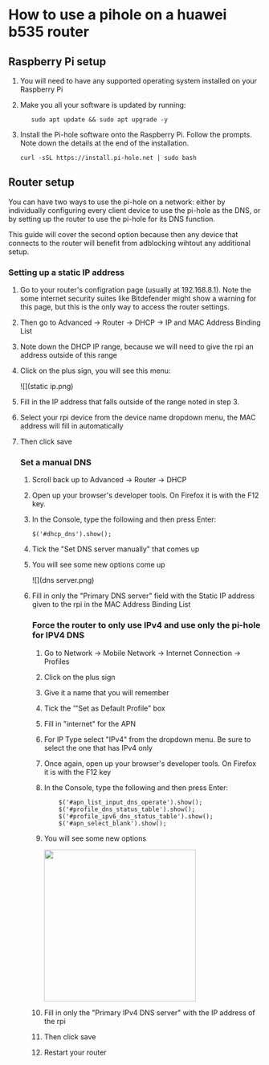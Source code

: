# How to use a pihole on a huawei b535 router

## Raspberry Pi setup

1. You will need to have any supported operating system installed on your Raspberry Pi

2. Make you all your software is updated by running:
   
   ```shell
      sudo apt update && sudo apt upgrade -y
   ```

3. Install the Pi-hole software onto the Raspberry Pi. Follow the prompts. Note down the details at the end of the installation.
   
   ```shell
   curl -sSL https://install.pi-hole.net | sudo bash
   ```

## Router setup

You can have two ways to use the pi-hole on a network: either by individually configuring every client device to use the pi-hole as the DNS, or by setting up the router to use the pi-hole for its DNS function. 

This guide will cover the second option because then any device that connects to the router will benefit from adblocking wihtout any additional setup.



### Setting up a static IP address

1. Go to your router's configration page (usually at 192.168.8.1). Note the some internet security suites like Bitdefender might show a warning for this page, but this is the only way to access the router settings.

2. Then go to Advanced -> Router -> DHCP -> IP and MAC Address Binding List

3. Note down the DHCP IP range, because we will need to give the rpi an address outside of this range

4. Click on the plus sign, you will see this menu:
   
   ![](static ip.png)

5. Fill in the IP address that falls outside of the range noted in step 3. 

6. Select your rpi device from the device name dropdown menu, the MAC address will fill in automatically

7. Then click save
   
   ### Set a manual DNS
   
   1. Scroll back up to Advanced -> Router -> DHCP
   
   2. Open up your browser's developer tools. On Firefox it is with the F12 key.
   
   3. In the Console, type the following and then press Enter:
      
      ```shell
      $('#dhcp_dns').show();
      ```
   
   4. Tick the "Set DNS server manually" that comes up
   
   5. You will see some new options come up
      
      ![](dns server.png)
   
   6. Fill in only the "Primary DNS server" field with the Static IP address given to the rpi in the MAC Address Binding List
      
      ### Force the router to only use IPv4 and use only the pi-hole for IPV4 DNS
      
      1. Go to Network -> Mobile Network -> Internet Connection -> Profiles
      
      2. Click on the plus sign
      
      3. Give it a name that you will remember
      
      4. Tick the  '"Set as Default Profile" box
      
      5. Fill in "internet" for the APN
      
      6. For IP Type select "IPv4" from the dropdown menu. Be sure to select the one that has IPv4 only
      
      7. Once again, open up your browser's developer tools. On Firefox it is with the F12 key
      
      8. In the Console, type the following and then press Enter:
         
         ```shell
             $('#apn_list_input_dns_operate').show();
             $('#profile_dns_status_table').show();
             $('#profile_ipv6_dns_status_table').show();
             $('#apn_select_blank').show();
         ```
      
      9. You will see some new options
         
         <img title="" src="file:///C:/Users/User/Documents/pihole/Pi-hole-info/ipv4%20apn.png" alt="" width="302" data-align="center">
      
      10.  Fill in only the "Primary IPv4 DNS server" with the IP address of the rpi
      
      11. Then click save
      
      12. Restart your router
